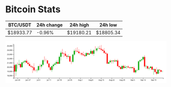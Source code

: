 # Bitcoin Stats

BTC/USDT|24h change|24h high|24h low|
|---|---|---|---|
|$18933.77|-0.96%|$19180.21|$18805.34|

<img src="./chart.svg">
